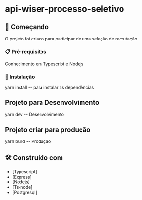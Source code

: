 # api-wiser-processo-seletivo


## 🚀 Começando
O projeto foi criado para participar de uma seleção de recrutação

### 📋 Pré-requisitos

Conhecimento em Typescript e Nodejs

### 🔧 Instalação
yarn install -- para instalar as dependências 

##  Projeto para Desenvolvimento

yarn dev -- Desenvolvimento

## Projeto criar para produção

yarn build -- Produção

## 🛠️ Construído com

* [Typescript]
* [Express]
* [Nodejs]
* [Ts-node]
* [Postgresql]

